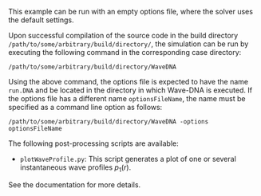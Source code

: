 This example can be run with an empty options file, where the solver uses the default settings.

Upon successful compilation of the source code in the build directory ````/path/to/some/arbitrary/build/directory/````, the simulation can be run by executing the following command in the corresponding case directory:

````/path/to/some/arbitrary/build/directory/WaveDNA````

Using the above command, the options file is expected to have the name ````run.DNA```` and be located in the directory in which Wave-DNA is executed. If the options file has a different name ````optionsFileName````, the name must be specified as a command line option as follows:

````/path/to/some/arbitrary/build/directory/WaveDNA -options optionsFileName````

The following post-processing scripts are available:
- ````plotWaveProfile.py````: This script generates a plot of one or several instantaneous wave profiles $p_1(r)$.

See the documentation for more details.
